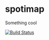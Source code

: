 # spotimap

Something cool

[![Build Status](https://travis-ci.org/kubukoz/spotimap.svg?branch=master)](https://travis-ci.org/kubukoz/spotimap)
